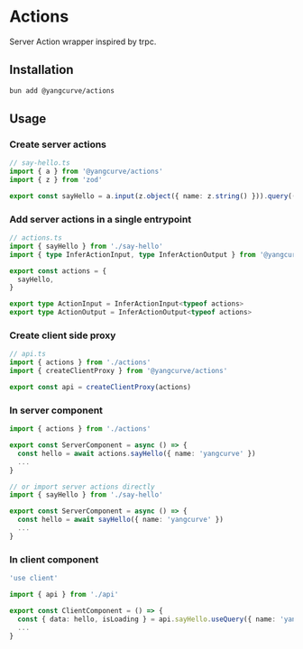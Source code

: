 # Actions

Server Action wrapper inspired by trpc.

## Installation

```sh
bun add @yangcurve/actions
```

## Usage

### Create server actions

```ts
// say-hello.ts
import { a } from '@yangcurve/actions'
import { z } from 'zod'

export const sayHello = a.input(z.object({ name: z.string() })).query(({ name }) => `Hello, ${name}!`)
```

### Add server actions in a single entrypoint

```ts
// actions.ts
import { sayHello } from './say-hello'
import { type InferActionInput, type InferActionOutput } from '@yangcurve/actions'

export const actions = {
  sayHello,
}

export type ActionInput = InferActionInput<typeof actions>
export type ActionOutput = InferActionOutput<typeof actions>
```

### Create client side proxy

```ts
// api.ts
import { actions } from './actions'
import { createClientProxy } from '@yangcurve/actions'

export const api = createClientProxy(actions)
```

### In server component

```ts
import { actions } from './actions'

export const ServerComponent = async () => {
  const hello = await actions.sayHello({ name: 'yangcurve' })
  ...
}

// or import server actions directly
import { sayHello } from './say-hello'

export const ServerComponent = async () => {
  const hello = await sayHello({ name: 'yangcurve' })
  ...
}
```

### In client component

```ts
'use client'

import { api } from './api'

export const ClientComponent = () => {
  const { data: hello, isLoading } = api.sayHello.useQuery({ name: 'yangcurve' })
  ...
}
```
